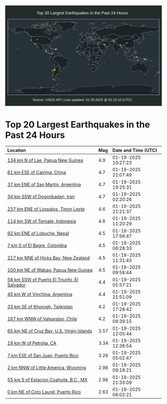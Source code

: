 ![Map](./map.png)

# Top 20 Largest Earthquakes in the Past 24 Hours

| Location | Mag | Date and Time (UTC) |
|:---|:---|:---|
| [134 km N of Lae, Papua New Guinea](https://earthquake.usgs.gov/earthquakes/eventpage/us6000pl2t) | 4.9 | 01-19-2025 10:27:23 |
| [61 km ESE of Cairima, China](https://earthquake.usgs.gov/earthquakes/eventpage/us6000pl4q) | 4.7 | 01-19-2025 21:07:49 |
| [37 km ENE of San Martín, Argentina](https://earthquake.usgs.gov/earthquakes/eventpage/us6000pl44) | 4.7 | 01-19-2025 19:25:31 |
| [34 km SSW of Dogonbadan, Iran](https://earthquake.usgs.gov/earthquakes/eventpage/us6000pl0x) | 4.7 | 01-19-2025 02:20:26 |
| [237 km ENE of Lospalos, Timor Leste](https://earthquake.usgs.gov/earthquakes/eventpage/us6000pl4s) | 4.6 | 01-19-2025 21:21:37 |
| [114 km SW of Ternate, Indonesia](https://earthquake.usgs.gov/earthquakes/eventpage/us6000pl2z) | 4.6 | 01-19-2025 11:20:29 |
| [92 km ENE of Lobuche, Nepal](https://earthquake.usgs.gov/earthquakes/eventpage/us6000pl3u) | 4.5 | 01-19-2025 17:56:47 |
| [7 km S of El Bagre, Colombia](https://earthquake.usgs.gov/earthquakes/eventpage/us6000pl25) | 4.5 | 01-19-2025 06:28:33 |
| [217 km NNE of Hicks Bay, New Zealand](https://earthquake.usgs.gov/earthquakes/eventpage/us6000pl33) | 4.5 | 01-19-2025 11:31:43 |
| [100 km NE of Wabag, Papua New Guinea](https://earthquake.usgs.gov/earthquakes/eventpage/us6000pl2r) | 4.5 | 01-19-2025 09:58:44 |
| [58 km SSW of Puerto El Triunfo, El Salvador](https://earthquake.usgs.gov/earthquakes/eventpage/us6000pl1r) | 4.4 | 01-19-2025 05:57:21 |
| [45 km W of Vinchina, Argentina](https://earthquake.usgs.gov/earthquakes/eventpage/us6000pl4x) | 4.4 | 01-19-2025 21:51:09 |
| [33 km SE of Khorugh, Tajikistan](https://earthquake.usgs.gov/earthquakes/eventpage/us6000pl3q) | 4.2 | 01-19-2025 17:28:42 |
| [167 km WNW of Valparaíso, Chile](https://earthquake.usgs.gov/earthquakes/eventpage/us6000pl23) | 4.2 | 01-19-2025 06:39:15 |
| [65 km NE of Cruz Bay, U.S. Virgin Islands](https://earthquake.usgs.gov/earthquakes/eventpage/pr2025019000) | 3.57 | 01-19-2025 12:05:44 |
| [19 km W of Petrolia, CA](https://earthquake.usgs.gov/earthquakes/eventpage/nc75119661) | 3.34 | 01-19-2025 12:36:54 |
| [7 km ESE of San Juan, Puerto Rico](https://earthquake.usgs.gov/earthquakes/eventpage/pr71471083) | 3.26 | 01-19-2025 05:02:47 |
| [2 km NNW of Little America, Wyoming](https://earthquake.usgs.gov/earthquakes/eventpage/uu80099811) | 2.98 | 01-19-2025 09:18:21 |
| [55 km S of Estacion Coahuila, B.C., MX](https://earthquake.usgs.gov/earthquakes/eventpage/ci40843455) | 2.96 | 01-19-2025 21:33:09 |
| [0 km NE of Coto Laurel, Puerto Rico](https://earthquake.usgs.gov/earthquakes/eventpage/pr71471093) | 2.63 | 01-19-2025 06:02:21 |
